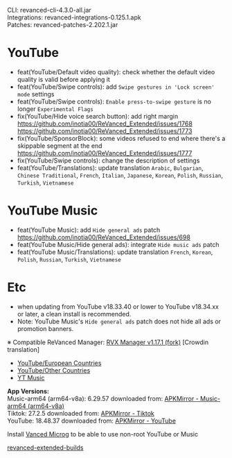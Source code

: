CLI: revanced-cli-4.3.0-all.jar  
Integrations: revanced-integrations-0.125.1.apk  
Patches: revanced-patches-2.202.1.jar  

YouTube
==
- feat(YouTube/Default video quality): check whether the default video quality is valid before applying it
- feat(YouTube/Swipe controls): add `Swipe gestures in 'Lock screen' mode` settings
- feat(YouTube/Swipe controls): `Enable press-to-swipe gesture` is no longer `Experimental Flags`
- fix(YouTube/Hide voice search button): add right margin https://github.com/inotia00/ReVanced_Extended/issues/1768 https://github.com/inotia00/ReVanced_Extended/issues/1773
- fix(YouTube/SponsorBlock): some videos refused to end where there's a skippable segment at the end https://github.com/inotia00/ReVanced_Extended/issues/1777
- fix(YouTube/Swipe controls): change the description of settings
- feat(YouTube/Translations): update translation
`Arabic`, `Bulgarian`, `Chinese Traditional`, `French`, `Italian`, `Japanese`, `Korean`, `Polish`, `Russian`, `Turkish`, `Vietnamese`


YouTube Music
==
- feat(YouTube Music): add `Hide general ads` patch https://github.com/inotia00/ReVanced_Extended/issues/698
- feat(YouTube Music/Hide general ads): integrate `Hide music ads` patch
- feat(YouTube Music/Translations): update translation
`French`, `Korean`, `Polish`, `Russian`, `Turkish`, `Vietnamese`


Etc
==
- when updating from YouTube v18.33.40 or lower to YouTube v18.34.xx or later, a clean install is recommended.
- Note: YouTube Music's `Hide general ads` patch does not hide all ads or promotion banners.

※ Compatible ReVanced Manager: [RVX Manager v1.17.1 (fork)](https://github.com/inotia00/revanced-manager/releases/tag/v1.17.1)
[Crowdin translation]
- [YouTube/European Countries](https://crowdin.com/project/revancedextendedeu)
- [YouTube/Other Countries](https://crowdin.com/project/revancedextended)
- [YT Music](https://crowdin.com/project/revancedmusicextended)

  
**App Versions:**  
Music-arm64 (arm64-v8a): 6.29.57
downloaded from: [APKMirror - Music-arm64 (arm64-v8a)](https://www.apkmirror.com/apk/google-inc/youtube-music/youtube-music-6-29-57-release/youtube-music-6-29-57-android-apk-download/)  
Tiktok: 27.2.5
downloaded from: [APKMirror - Tiktok](https://www.apkmirror.com/apk/tiktok-pte-ltd/tik-tok-including-musical-ly/tik-tok-including-musical-ly-27-2-5-release/tiktok-27-2-5-android-apk-download/)  
YouTube: 18.48.37
downloaded from: [APKMirror - YouTube](https://www.apkmirror.com/apk/google-inc/youtube/youtube-18-48-37-release/youtube-18-48-37-2-android-apk-download/)  

Install [Vanced Microg](https://github.com/inotia00/VancedMicroG/releases) to be able to use non-root YouTube or Music  

[revanced-extended-builds](https://github.com/E85Addict/revanced-extended-builds)  
